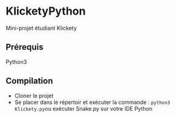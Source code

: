 # KlicketyPython
Mini-projet étudiant Klickety


## Prérequis

Python3

## Compilation

- Cloner le projet
- Se placer dans le répertoir et exécuter la commande : `python3 Klickety.py`ou exécuter Snake.py sur votre IDE Python
